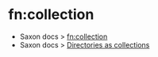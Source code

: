 # fn:collection
- Saxon docs > [fn:collection](https://www.saxonica.com/html/documentation12/functions/fn/collection.html)
- Saxon docs > [Directories as collections](https://www.saxonica.com/documentation12/#!sourcedocs/collections/collection-directories)

